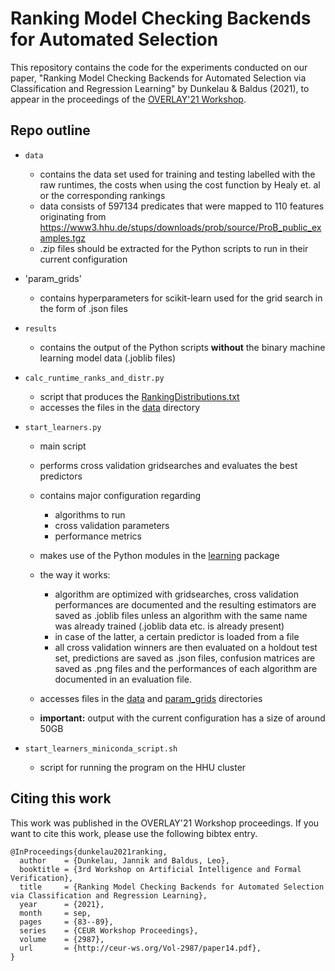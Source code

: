 # Ranking Model Checking Backends for Automated Selection

This repository contains the code for the experiments conducted on our paper,
"Ranking Model Checking Backends for Automated Selection via Classification and Regression Learning" by Dunkelau & Baldus (2021),
to appear in the proceedings of the [OVERLAY'21 Workshop](https://overlay.uniud.it/workshop/2021/).

## Repo outline

- `data`
  - contains the data set used for training and testing labelled with the raw runtimes, the costs when using the cost function by Healy et. al or the corresponding rankings
  - data consists of 597134 predicates that were mapped to 110 features originating from <https://www3.hhu.de/stups/downloads/prob/source/ProB_public_examples.tgz>
  - .zip files should be extracted for the Python scripts to run in their current configuration
- 'param_grids'
  - contains hyperparameters for scikit-learn used for the grid search in the form of .json files

- `results`
  - contains the output of the Python scripts **without** the binary machine learning model data (.joblib files)

- `calc_runtime_ranks_and_distr.py`
  - script that produces the [RankingDistributions.txt](results/RankingDistributions.txt)
  - accesses the files in the [data](data) directory
- `start_learners.py`
  - main script
  - performs cross validation gridsearches and evaluates the best predictors
  - contains major configuration regarding
    - algorithms to run
    - cross validation parameters
    - performance metrics
  - makes use of the Python modules in the [learning](learning) package
  - the way it works:
    - algorithm are optimized with gridsearches, cross validation performances are documented and the resulting estimators are saved as .joblib files unless an algorithm with the same name was already trained (.joblib data etc. is already present)
    - in case of the latter, a certain predictor is loaded from a file
    - all cross validation winners are then evaluated on a holdout test set, predictions are saved as .json files, confusion matrices are saved as .png files and the performances of each algorithm are documented in an evaluation file.

  - accesses files in the [data](data) and [param_grids](data) directories
  - **important:** output with the current configuration has a size of around 50GB
- `start_learners_miniconda_script.sh`
  - script for running the program on the HHU cluster

## Citing this work

This work was published in the OVERLAY'21 Workshop proceedings. If you want to cite this work, please use the following bibtex entry.

```bibtext
@InProceedings{dunkelau2021ranking,
  author    = {Dunkelau, Jannik and Baldus, Leo},
  booktitle = {3rd Workshop on Artificial Intelligence and Formal Verification},
  title     = {Ranking Model Checking Backends for Automated Selection via Classification and Regression Learning},
  year      = {2021},
  month     = sep,
  pages     = {83--89},
  series    = {CEUR Workshop Proceedings},
  volume    = {2987},
  url       = {http://ceur-ws.org/Vol-2987/paper14.pdf},
}
```
